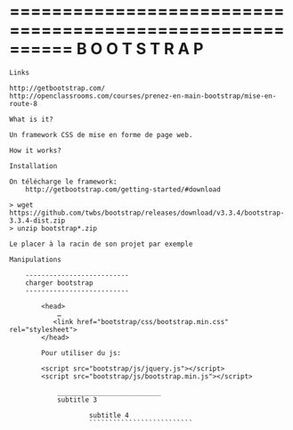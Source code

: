 ==========================================================
                       B O O T S T R A P
==========================================================

~~~~~~~~~~~~~~~~~~~~~~~~~~
Links
~~~~~~~~~~~~~~~~~~~~~~~~~~

    http://getbootstrap.com/
    http://openclassrooms.com/courses/prenez-en-main-bootstrap/mise-en-route-8

~~~~~~~~~~~~~~~~~~~~~~~~~~
What is it?
~~~~~~~~~~~~~~~~~~~~~~~~~~

    Un framework CSS de mise en forme de page web.

~~~~~~~~~~~~~~~~~~~~~~~~~~
How it works?
~~~~~~~~~~~~~~~~~~~~~~~~~~

~~~~~~~~~~~~~~~~~~~~~~~~~~
Installation
~~~~~~~~~~~~~~~~~~~~~~~~~~

    On télécharge le framework:
        http://getbootstrap.com/getting-started/#download

    > wget https://github.com/twbs/bootstrap/releases/download/v3.3.4/bootstrap-3.3.4-dist.zip
    > unzip bootstrap*.zip

    Le placer à la racin de son projet par exemple

~~~~~~~~~~~~~~~~~~~~~~~~~~
Manipulations
~~~~~~~~~~~~~~~~~~~~~~~~~~

        --------------------------
        charger bootstrap
        --------------------------

            <head>
                …
               <link href="bootstrap/css/bootstrap.min.css" rel="stylesheet">
            </head>

            Pour utiliser du js:

            <script src="bootstrap/js/jquery.js"></script>
            <script src="bootstrap/js/bootstrap.min.js"></script>

                __________________________
                subtitle 3

                        subtitle 4
                        ``````````````````````````
